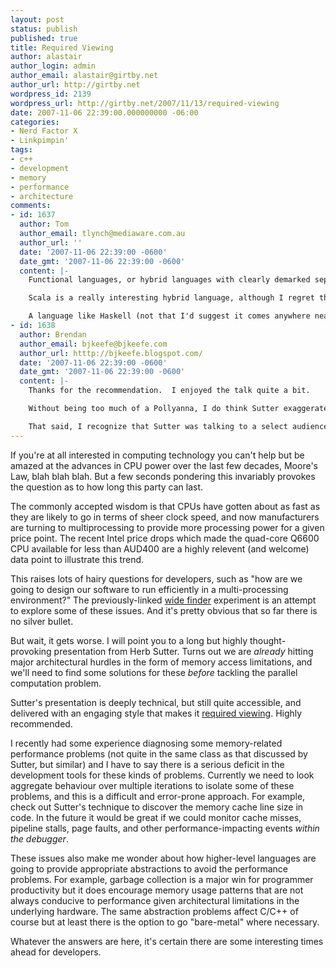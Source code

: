 ```yaml
---
layout: post
status: publish
published: true
title: Required Viewing
author: alastair
author_login: admin
author_email: alastair@girtby.net
author_url: http://girtby.net
wordpress_id: 2139
wordpress_url: http://girtby.net/2007/11/13/required-viewing
date: 2007-11-06 22:39:00.000000000 -06:00
categories:
- Nerd Factor X
- Linkpimpin'
tags:
- c++
- development
- memory
- performance
- architecture
comments:
- id: 1637
  author: Tom
  author_email: tlynch@mediaware.com.au
  author_url: ''
  date: '2007-11-06 22:39:00 -0600'
  date_gmt: '2007-11-06 22:39:00 -0600'
  content: |-
    Functional languages, or hybrid languages with clearly demarked separation of conventional and functional code (NOT what Python does), may provide some of the answers, because functional code deals with data that's assumed immutable, so "state" (which is the chief fly in the ointment when it comes to concurrency) goes away to a large extent.

    Scala is a really interesting hybrid language, although I regret that it only targets Java bytecode or MSIL.

    A language like Haskell (not that I'd suggest it comes anywhere near being the sort of silver bullet I'm talking about) usefully provides the expressiveness needed to model concurrent programming solutions that we will probably turn to in the future, like transactional memory, in a formally verifiable way.
- id: 1638
  author: Brendan
  author_email: bjkeefe@bjkeefe.com
  author_url: htttp://bjkeefe.blogspot.com/
  date: '2007-11-06 22:39:00 -0600'
  date_gmt: '2007-11-06 22:39:00 -0600'
  content: |-
    Thanks for the recommendation.  I enjoyed the talk quite a bit.

    Without being too much of a Pollyanna, I do think Sutter exaggerates the scope of the problem a little.  I don't dispute any of his claims about pipeline and latency issues, but for the vast majority of regular computer use, this isn't a noticeable problem.  I'm sure it's real for video processing and other computationally intensive applications, but the real problem with perceived slowness these days is (1) how long it takes applications to load in the first place (Java, for example, has gotten unbelievable) and of course, (2) network bottlenecks.

    That said, I recognize that Sutter was talking to a select audience, one that is on the cutting edge of programming, and that it always matters to this sort that every problem be addressed.  I'm glad for such people.
---
```

If you're at all interested in computing technology you can't help but be amazed at the advances in CPU power over the last few decades, Moore's Law, blah blah blah. But a few seconds pondering this invariably provokes the question as to how long this party can last.

The commonly accepted wisdom is that CPUs have gotten about as fast as they are likely to go in terms of sheer clock speed, and now manufacturers are turning to multiprocessing to provide more processing power for a given price point. The recent Intel price drops which made the quad-core Q6600 CPU available for less than AUD400 are a highly relevent (and welcome) data point to illustrate this trend.

This raises lots of hairy questions for developers, such as "how are we going to design our software to run efficiently in a multi-processing environment?" The previously-linked [wide finder](http://www.tbray.org/ongoing/When/200x/2007/09/20/Wide-Finder) experiment is an attempt to explore some of these issues. And it's pretty obvious that so far there is no silver bullet.

But wait, it gets worse. I will point you to a long but highly thought-provoking presentation from Herb Sutter. Turns out we are *already* hitting major architectural hurdles in the form of memory access limitations, and we'll need to find some solutions for these *before* tackling the parallel computation problem.

Sutter's presentation is deeply technical, but still quite accessible, and delivered with an engaging style that makes it [required viewing](http://herbsutter.spaces.live.com/blog/cns!2D4327CC297151BB!304.entry). Highly recommended.

I recently had some experience diagnosing some memory-related performance problems (not quite in the same class as that discussed by Sutter, but similar) and I have to say there is a serious deficit in the development tools for these kinds of problems. Currently we need to look aggregate behaviour over multiple iterations to isolate some of these problems, and this is a difficult and error-prone approach. For example, check out Sutter's technique to discover the memory cache line size in code. In the future it would be great if we could monitor cache misses, pipeline stalls, page faults, and other performance-impacting events *within the debugger*.

These issues also make me wonder about how higher-level languages are going to provide appropriate abstractions to avoid the performance problems. For example, garbage collection is a major win for programmer productivity but it does encourage memory usage patterns that are not always conducive to performance given architectural limitations in the underlying hardware. The same abstraction problems affect C/C++ of course but at least there is the option to go "bare-metal" where necessary.

Whatever the answers are here, it's certain there are some interesting times ahead for developers.
